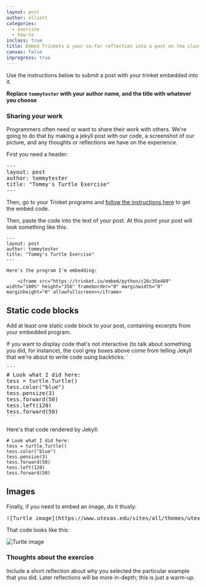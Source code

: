 ```yaml
---
layout: post
author: elliott
categories:
  - exercise
  - how-to
inclass: true
title: Embed Trinkets & your so-far reflection into a post on the class website
canvas: false
inprogress: true
---
```


Use the instructions below to submit a post with your trinket embedded into it.

**Replace `tommytester` with your author name, and the title with whatever you choose**


### Sharing your work

Programmers often need or want to share their work with others.  We're going to do that by making a
jekyll post with our code, a screenshot of our picture, and any thoughts or reflections we have on
the experience.

First you need a header:

<pre>
---
layout: post
author: tommytester
title: "Tommy's Turtle Exercise"
---
</pre>

Then, go to your Trinket programs and [follow the instructions here](https://docs.trinket.io/getting-started#/2-sharing-trinkets/embed-a-trinket)
to get the embed code.

Then, paste the code into the text of your post.  At this point your post will look something like this:


```
---
layout: post
author: tommytester
title: "Tommy's Turtle Exercise"
---

Here's the program I'm embedding:

    <iframe src="https://trinket.io/embed/python/c26c35e489" width="100%" height="356" frameborder="0" marginwidth="0" marginheight="0" allowfullscreen></iframe>
```

## Static code blocks

Add at least one static code block to your post, containing excerpts from your embedded program.

If you want to display code that's not interactive (to talk about something you did, for instance), the cool grey boxes above come from telling Jekyll that we're about to write code using backticks: `

<pre>
```
# Look what I did here:
tess = turtle.Turtle()
tess.color("blue")
tess.pensize(3)
tess.forward(50)
tess.left(120)
tess.forward(50)
```
</pre>

Here's that code rendered by Jekyll:

```
# Look what I did here:
tess = turtle.Turtle()
tess.color("blue")
tess.pensize(3)
tess.forward(50)
tess.left(120)
tess.forward(50)
```


## Images

Finally, if you need to embed an image, do it thusly:

<pre>
![Turtle image](https://www.utexas.edu/sites/all/themes/utexas/img/general/logo.svg)
</pre>

That code looks like this:

![Turtle image](https://www.utexas.edu/sites/all/themes/utexas/img/general/logo.svg)


### Thoughts about the exercise

Include a short reflection about why you selected the particular example that you did. Later reflections will be more in-depth; this is just a warm-up.


